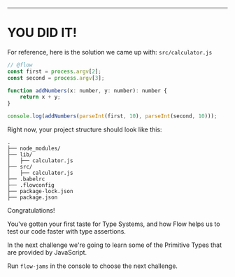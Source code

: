 ---

# YOU DID IT!

For reference, here is the solution we came up with:
`src/calculator.js`
```js
// @flow
const first = process.argv[2];
const second = process.argv[3];

function addNumbers(x: number, y: number): number {
    return x + y;
}

console.log(addNumbers(parseInt(first, 10), parseInt(second, 10)));
```

Right now, your project structure should look like this:
```
.
├── node_modules/
├── lib/
│   ├── calculator.js
├── src/
│   ├── calculator.js
├── .babelrc
├── .flowconfig
├── package-lock.json
├── package.json      
```

Congratulations! 

You've gotten your first taste for Type Systems, and how Flow helps us to test our code faster with type assertions.

In the next challenge we're going to learn some of the Primitive Types that are provided by JavaScript.

Run `flow-jams` in the console to choose the next challenge.

